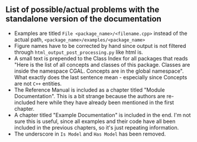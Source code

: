 ## List of possible/actual problems with the standalone version of the documentation

* Examples are titled `File <package_name>/<filename.cpp>` instead of the actual path, `<package_name>/examples/<package_name>`
* Figure names have to be corrected by hand since output is not filtered through `html_output_post_processing.py` like html is.
* A small text is prepended to the Class Index for all packages that reads "Here is the list of all concepts and classes of this package. Classes are inside the namespace CGAL. Concepts are in the global namespace". What exactly does the last sentence mean - especially since Concepts are not `C++` entities.
* The Reference Manual is included as a chapter titled "Module Documentation". This is a bit strange because the authors are re-included here while they have already been mentioned in the first chapter.
* A chapter titled "Example Documentation" is included in the end. I'm not sure this is useful, since all examples and their code have all been included in the previous chapters, so it's just repeating information.
* The underscore in `Is Model` and `Has Model` has been removed.
